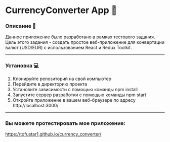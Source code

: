 # CurrencyConverter App :money_with_wings:

### Описание :scroll:
Данное приложение было разработано в рамках тестового задания. Цель этого задания - создать простое веб-приложение для конвертации валют (USD/EUR) с использованием React и Redux Toolkit.

---

### Установка :computer:

1. Клонируйте репозиторий на свой компьютер
2. Перейдите в директорию проекта
3. Установите зависимости с помощью команды npm install
4. Запустите сервер разработки с помощью команды npm start
5. Откройте приложение в вашем веб-браузере по адресу http://localhost:3000/

---

### Вы можете протестировать мое приложение: 
https://tofustar1.github.io/currency_converter/
